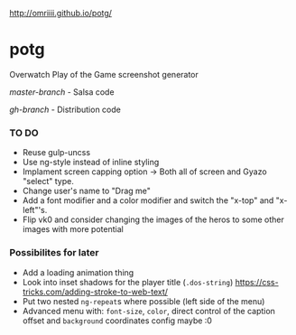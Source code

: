 http://omriiii.github.io/potg/

# potg
Overwatch Play of the Game screenshot generator

*master-branch* - Salsa code

*gh-branch* - Distribution code

### TO DO 
* Reuse gulp-uncss
* Use ng-style instead of inline styling
* Implament screen capping option -> Both all of screen and Gyazo "select" type.
* Change user's name to "Drag me"
* Add a font modifier and a color modifier and switch the "x-top" and "x-left"'s.
* Flip vk0 and consider changing the images of the heros to some other images with more potential

### Possibilites for later
* Add a loading animation thing
* Look into inset shadows for the player title (`.dos-string`) https://css-tricks.com/adding-stroke-to-web-text/ 
* Put two nested `ng-repeat`s where possible (left side of the menu)
* Advanced menu with: `font-size`, `color`, direct control of the caption offset and  `background` coordinates config maybe :0
